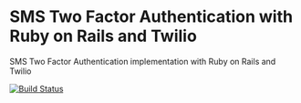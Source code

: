 # SMS Two Factor Authentication with Ruby on Rails and Twilio

SMS Two Factor Authentication implementation with Ruby on Rails and Twilio

[![Build Status](https://travis-ci.org/TwilioDevEd/sms-2fa-rails.svg?branch=master)](https://travis-ci.org/TwilioDevEd/sms-2fa-rails)
